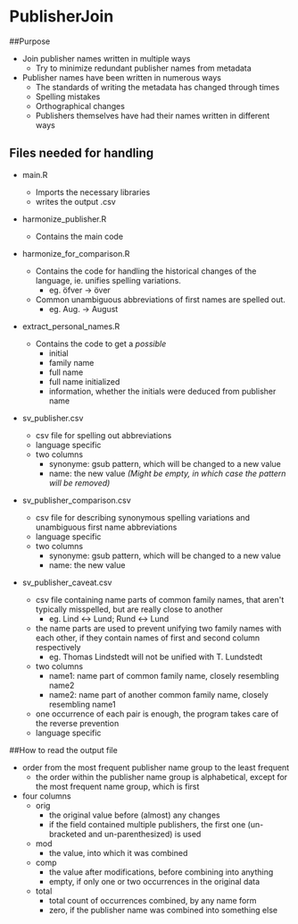# PublisherJoin
##Purpose
  + Join publisher names written in multiple ways
    * Try to minimize redundant publisher names from metadata
  + Publisher names have been written in numerous ways
    * The standards of writing the metadata has changed through times
    * Spelling mistakes
    * Orthographical changes
    * Publishers themselves have had their names written in different ways

## Files needed for handling
  * main.R
    * Imports the necessary libraries
    * writes the output .csv
    
  * harmonize_publisher.R
    * Contains the main code

  * harmonize_for_comparison.R
    * Contains the code for handling the historical changes of the language, ie. unifies spelling variations. 
      * eg. öfver -> över
    * Common unambiguous abbreviations of first names are spelled out.
      * eg. Aug. -> August

  * extract_personal_names.R
    * Contains the code to get a _possible_ 
      * initial
      * family name
      * full name
      * full name initialized
      * information, whether the initials were deduced from publisher name

  * sv_publisher.csv
    * csv file for spelling out abbreviations
    * language specific
    * two columns
      * synonyme: gsub pattern, which will be changed to a new value
      * name: the new value _(Might be empty, in which case the pattern will be removed)_

  * sv_publisher_comparison.csv
    * csv file for describing synonymous spelling variations and unambiguous first name abbreviations
    * language specific
    * two columns
      * synonyme: gsub pattern, which will be changed to a new value
      * name: the new value
  
  * sv_publisher_caveat.csv
    * csv file containing name parts of common family names, that aren't typically misspelled, but are really close to another
      * eg. Lind <-> Lund; Rund <-> Lund
    * the name parts are used to prevent unifying two family names with each other, if they contain names of first and second column respectively
      * eg. Thomas Lindstedt will not be unified with T. Lundstedt
    * two columns
      * name1: name part of common family name, closely resembling name2
      * name2: name part of another common family name, closely resembling name1
    * one occurrence of each pair is enough, the program takes care of the reverse prevention
    * language specific
    
##How to read the output file
  * order from the most frequent publisher name group to the least frequent
    + the order within the publisher name group is alphabetical, except for the most frequent name group, which is first
  * four columns
     + orig
       - the original value before (almost) any changes
       - if the field contained multiple publishers, the first one (un-bracketed and un-parenthesized) is used
     + mod
       - the value, into which it was combined
     + comp
       - the value after modifications, before combining into anything
       - empty, if only one or two occurrences in the original data
     + total
       - total count of occurrences combined, by any name form
       - zero, if the publisher name was combined into something else
     
